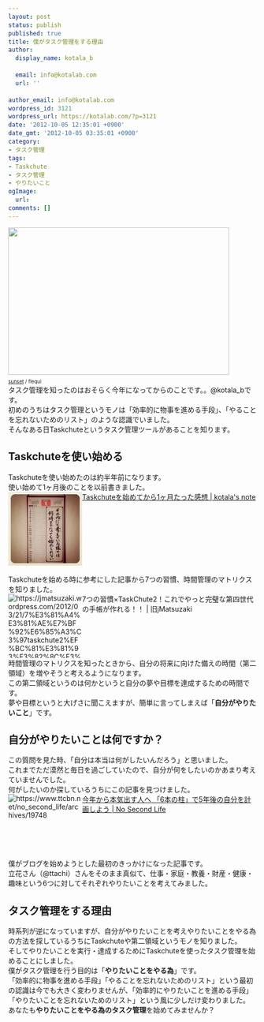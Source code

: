 ```yaml
---
layout: post
status: publish
published: true
title: 僕がタスク管理をする理由
author:
  display_name: kotala_b

  email: info@kotalab.com
  url: ''

author_email: info@kotalab.com
wordpress_id: 3121
wordpress_url: https://kotalab.com/?p=3121
date: '2012-10-05 12:35:01 +0900'
date_gmt: '2012-10-05 03:35:01 +0900'
category:
- タスク管理
tags:
- Taskchute
- タスク管理
- やりたいこと
ogImage:
  url:
comments: []
---
```

<p><a href="/wp-content/uploads/taskstart_20121005.jpg" target="_blank"><img src="/wp-content/uploads/taskstart_20121005.jpg" alt="" title="taskstart_20121005" width="448" height="299" class="alignnone size-full wp-image-3123" /></a><br />
<span style="font-size:10px;"><a href="https://www.flickr.com/photos/montseprats/4925956456/" target="_blank">sunset</a> / flequi</span><br />
タスク管理を知ったのはおそらく今年になってからのことです。。@kotala_bです。<br />
初めのうちはタスク管理というモノは「効率的に物事を進める手段」、「やることを忘れないためのリスト」のような認識でいました。<br />
そんなある日Taskchuteというタスク管理ツールがあることを知ります。<br />
</p>
<!--more-->
<h2>Taskchuteを使い始める</h2>
<p>Taskchuteを使い始めたのは約半年前になります。<br />
使い始めて1ヶ月後のことを以前書きました。<br />
<a href="/taskchute-1month" target="_blank"><img src="/wp-content/uploads/cal.jpg" alt="https://kotalab.com/archives/48" width="150" align="left" /></a><a href="/taskchute-1month" target="_blank">Taskchuteを始めてから1ヶ月たった感想 | kotala's note</a><br style="clear:both;" /><br />
Taskchuteを始める時に参考にした記事から7つの習慣、時間管理のマトリクスを知りました。<br />
<img src="https://capture.heartrails.com/150x130?https://jmatsuzaki.wordpress.com/2012/03/21/7%E3%81%A4%E3%81%AE%E7%BF%92%E6%85%A3%C3%97taskchute2%EF%BC%81%E3%81%93%E3%82%8C%E3%81%A7%E3%82%84%E3%81%A3%E3%81%A8%E5%AE%8C%E7%92%A7%E3%81%AA%E7%AC%AC%E5%9B%9B%E4%B8%96%E4%BB%A3%E3%81%AE%E6%89%8B/" alt="https://jmatsuzaki.wordpress.com/2012/03/21/7%E3%81%A4%E3%81%AE%E7%BF%92%E6%85%A3%C3%97taskchute2%EF%BC%81%E3%81%93%E3%82%8C%E3%81%A7%E3%82%84%E3%81%A3%E3%81%A8%E5%AE%8C%E7%92%A7%E3%81%AA%E7%AC%AC%E5%9B%9B%E4%B8%96%E4%BB%A3%E3%81%AE%E6%89%8B/" width="150" height="130" align="left" />7つの習慣&times;TaskChute2！これでやっと完璧な第四世代の手帳が作れる！！ | 旧jMatsuzaki<br style="clear:both;" />時間管理のマトリクスを知ったときから、自分の将来に向けた備えの時間（第二領域）を増やそうと考えるようになります。<br />
この第二領域というのは何かというと自分の夢や目標を達成するための時間です。<br />
夢や目標というと大げさに聞こえますが、簡単に言ってしまえば「<strong>自分がやりたいこと</strong>」です。</p>
<h2>自分がやりたいことは何ですか？</h2>
<p>この質問を見た時、「自分は本当は何がしたいんだろう」と思いました。<br />
これまでただ漠然と毎日を過ごしていたので、自分が何をしたいのかあまり考えていませんでした。<br />
何がしたいのか探しているうちにこの記事を見つけました。<br />
<a href="https://www.ttcbn.net/no_second_life/archives/19748" target="_blank"><img src="https://capture.heartrails.com/150x130?https://www.ttcbn.net/no_second_life/archives/19748" alt="https://www.ttcbn.net/no_second_life/archives/19748" width="150" height="130" align="left" /></a><a href="https://www.ttcbn.net/no_second_life/archives/19748" target="_blank">今年から本気出す人へ 「6本の柱」で5年後の自分を計画しよう | No Second Life</a><br style="clear:both;" />僕がブログを始めようとした最初のきっかけになった記事です。<br />
立花さん（@ttachi）さんをそのまま真似て、仕事・家庭・教養・財産・健康・趣味という6つに対してそれぞれやりたいことを考えてみました。</p>
<h2>タスク管理をする理由</h2>
<p>時系列が逆になっていますが、自分がやりたいことを考えやりたいことをやる為の方法を探しているうちにTaskchuteや第二領域というモノを知りました。<br />
そしてやりたいことを実行・達成するためにTaskchuteを使ったタスク管理を始めることにしました。<br />
僕がタスク管理を行う目的は「<strong>やりたいことをやる為</strong>」です。<br />
「効率的に物事を進める手段」「やることを忘れないためのリスト」という最初の認識は今でも大きく変わりませんが、「効率的にやりたいことを進める手段」「やりたいことを忘れないためのリスト」という風に少しだけ変わりました。<br />
あなたも<strong>やりたいことをやる為のタスク管理</strong>を始めてみませんか？</p>

